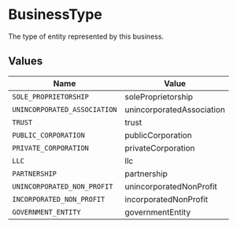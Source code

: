# BusinessType

The type of entity represented by this business.


## Values

| Name                         | Value                        |
| ---------------------------- | ---------------------------- |
| `SOLE_PROPRIETORSHIP`        | soleProprietorship           |
| `UNINCORPORATED_ASSOCIATION` | unincorporatedAssociation    |
| `TRUST`                      | trust                        |
| `PUBLIC_CORPORATION`         | publicCorporation            |
| `PRIVATE_CORPORATION`        | privateCorporation           |
| `LLC`                        | llc                          |
| `PARTNERSHIP`                | partnership                  |
| `UNINCORPORATED_NON_PROFIT`  | unincorporatedNonProfit      |
| `INCORPORATED_NON_PROFIT`    | incorporatedNonProfit        |
| `GOVERNMENT_ENTITY`          | governmentEntity             |